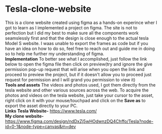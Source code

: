 # Tesla-clone-website
This is a clone website created using figma as a hands-on experince wher I got to learn as I implemented a project on figma. The site is not to perfection but I did my best to make sure all the components work seamslessly first and that the design is close enough to the actual tesla Model S website. I waas unable to export the frames as code but if you have an idea on how to do so, feel free to reach out and guide me in doing so to help me further my understanding of figma.<br>
**Implementation**
To better see what I accomplished, just follow the link below to open the figma file then click on preview(try and ignore the give permission pop-up request that will arise when you open the link and proceed to preview the project, but if it doesn't allow you to proceed just request for permission and I will grand you permission to view it)<br>
**Tools and assets**
The videos and photos used, I got them directly from the tesla website and other various sources across the web. To acquire the photos and videos on the tesla website, just take your cursor to the asset, right click on it with your mouse/touchpad and click on the **Save as** to export the asset directly to your PC.<br>
**Links**
**Tesla Website-** https://www.tesla.com/<br>
**My clone website-** https://www.figma.com/design/ndDxZj5wHOdwnzDQ4Chffo/Tesla?node-id=0-1&node-type=canvas&m=dev
